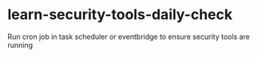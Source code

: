 # learn-security-tools-daily-check
Run cron job in task scheduler or eventbridge to ensure security tools are running
